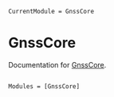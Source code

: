 ```@meta
CurrentModule = GnssCore
```

# GnssCore

Documentation for [GnssCore](https://github.com/nandoconde/GnssCore.jl).

```@index
```

```@autodocs
Modules = [GnssCore]
```
